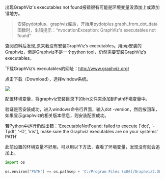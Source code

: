 
出现GraphViz's executables not found报错很有可能是环境变量没添加上或添加错地方。

> 安装pydotplus、graphviz库后，开始用pydotplus.graph_from_dot_data函数时，出错提示：“nvocationException: GraphViz's executables not found”

查阅资料后发现,原来我没有安装GraphViz’s executables。用pip安装的Graphviz，但是Graphviz不是一个python tool，仍然需要安装GraphViz’s executables。

下载GraphViz’s executables的网址：http://www.graphviz.org/

 点击下载（Download），选择window系统。

![](https://img2018.cnblogs.com/blog/1446249/202002/1446249-20200217210311991-1456962501.png)

配置环境变量，将graphviz安装目录下的bin文件夹添加到Path环境变量中。

验证是否安装成功，进入windows命令行界面，输入dot -version，然后按回车，如果显示graphviz的相关版本信息，则安装配置成功。

若Python中运行仍然出错：’ExecutableNotFound: failed to execute ['dot', '-Tpdf', '-O', 'iris'], make sure the Graphviz executables are on your systems' PATH‘

此前设置的环境变量不好用，可以用以下方法，查看了环境变量，发现没有就会追加上。

```python
import os
 
os.environ["PATH"] += os.pathsep + 'C:/Program Files (x86)/Graphviz2.38/bin/'
```